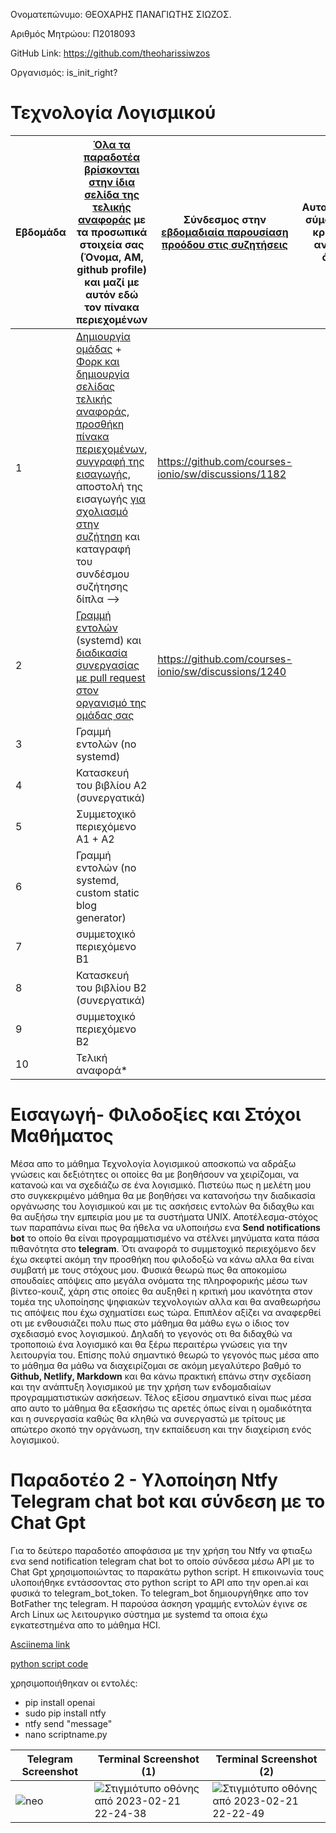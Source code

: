 
Ονοματεπώνυμο: ΘΕΟΧΑΡΗΣ ΠΑΝΑΓΙΩΤΗΣ ΣΙΩΖΟΣ.

Αριθμός Μητρώου: Π2018093

GitHub Link: https://github.com/theoharissiwzos

Οργανισμός: is_init_right?




# Τεχνολογία Λογισμικού 


| Εβδομάδα | [Όλα τα παραδοτέα βρίσκονται στην ίδια σελίδα της τελικής αναφοράς](https://epidrome.github.io/teaching/deliverables/) με τα προσωπικά στοιχεία σας (Όνομα, ΑΜ, github profile) και μαζί με αυτόν εδώ τον πίνακα περιεχομένων | Σύνδεσμος στην [εβδομαδιαία παρουσίαση προόδου στις συζητήσεις](https://github.com/courses-ionio/help/discussions/categories/show-and-tell) | Αυτοαξιολόγηση σύμφωνα με τα κριτήρια της αντίστοιχης άσκησης |
| --- | --- | --- | --- |
| 1 | [Δημιουργία ομάδας](https://epidrome.github.io/teaching/team/) + [Φορκ και δημιουργία σελίδας τελικής αναφοράς](https://epidrome.github.io/teaching/guide/), [προσθήκη πίνακα περιεχομένων](https://raw.githubusercontent.com/courses-ionio/sw/master/README.md), [συγγραφή της εισαγωγής](https://epidrome.github.io/teaching/intro/), αποστολή της εισαγωγής [για σχολιασμό στην συζήτηση](https://github.com/courses-ionio/sw/discussions/categories/show-and-tell) και καταγραφή του συνδέσμου συζήτησης δίπλα --> | https://github.com/courses-ionio/sw/discussions/1182 | |
| 2 | [Γραμμή εντολών](https://epidrome.github.io/teaching/cli) (systemd) και [διαδικασία συνεργασίας με pull request στον οργανισμό της ομάδας σας](https://epidrome.github.io/teaching/team) | https://github.com/courses-ionio/sw/discussions/1240 | |
| 3 | Γραμμή εντολών (no systemd) | | |
| 4 | Κατασκευή του βιβλίου Α2 (συνεργατικά) | | |
| 5 | Συμμετοχικό περιεχόμενο A1 + A2 | | |
| 6 | Γραμμή εντολών (no systemd, custom static blog generator) | | |
| 7 | συμμετοχικό περιεχόμενο B1 | | |
| 8 | Κατασκευή του βιβλίου Β2 (συνεργατικά) | | |
| 9 | συμμετοχικό περιεχόμενο B2 | | |
| 10 | Τελική αναφορά* | | |



# Εισαγωγή- Φιλοδοξίες και Στόχοι Μαθήματος

Μέσα απο το μάθημα Τεχνολογία λογισμικού αποσκοπώ να αδράξω γνώσεις και δεξιότητες οι οποίες θα με βοηθήσουν να χειρίζομαι, να κατανοώ και να σχεδιάζω σε ένα λογισμικό. Πιστεύω πως η μελέτη μου στο συγκεκριμένο μάθημα θα με βοηθήσει να κατανοήσω την διαδικασία οργάνωσης του λογισμικού και με τις ασκήσεις εντολών θα διδαχθω και θα αυξήσω την εμπειρία μου με τα συστήματα UNIX. Αποτέλεσμα-στόχος των παραπάνω είναι πως θα ήθελα να υλοποιήσω ενα __Send notifications bot__ το οποίο θα είναι προγραμματισμένο να στέλνει μηνύματα κατα πάσα πιθανότητα στο __telegram__. Ότι αναφορά το συμμετοχικό περιεχόμενο δεν έχω σκεφτεί ακόμη την προσθήκη που φιλοδοξώ να κάνω αλλα θα είναι συμβατή με τους στόχους μου. Φυσικά θεωρώ πως θα αποκομίσω σπουδαίες απόψεις απο μεγάλα ονόματα της πληροφορικής μέσω των βίντεο-κουιζ, χάρη στις οποίες θα αυξηθεί η κριτική μου ικανότητα στον τομέα της υλοποίησης ψηφιακών τεχνολογιών αλλα και θα αναθεωρήσω τις απόψεις που έχω σχηματίσει εως τώρα. Επιπλέον αξίζει να αναφερθεί οτι με ενθουσιάζει πολυ πως στο μάθημα θα μάθω εγω ο ίδιος τον σχεδιασμό ενος λογισμικού. Δηλαδή το γεγονός οτι θα διδαχθώ να τροποποιώ ένα λογισμικό και θα ξέρω περαιτέρω γνώσεις για την λειτουργία του. Επίσης πολύ σημαντικό θεωρώ το γεγονός πως μέσα απο το μάθημα θα μάθω να διαχειρίζομαι σε ακόμη μεγαλύτερο βαθμό το __Github, Netlify, Markdown__ και θα κάνω πρακτική επάνω στην σχεδίαση και την ανάπτυξη λογισμικού με την χρήση των ενδομαδιαίων προγραμματιστικών ασκήσεων. Τέλος εξίσου σημαντικό είναι πως μέσα απο αυτο το μάθημα θα εξασκήσω τις αρετές όπως είναι η ομαδικότητα και η συνεργασία καθώς θα κληθώ να συνεργαστώ με τρίτους με απώτερο σκοπό την οργάνωση, την εκπαίδευση και την διαχείριση ενός λογισμικού.



# Παραδοτέο 2 - Υλοποίηση Ntfy Telegram chat bot και σύνδεση με το Chat Gpt 


Για το δεύτερο παραδοτέο αποφάσισα με την χρήση του Ntfy να φτιαξω ενα send notification telegram chat bot το οποίο σύνδεσα μέσω API με το Chat Gpt χρησιμοποιώντας το παρακάτω python script. Η επικοινωνία τους υλοποιήθηκε εντάσσοντας στο python script το API απο την open.ai και φυσικά το telegram_bot_token. Το telegram_bot δημιουργήθηκε απο τον BotFather της telegram. Η παρούσα άσκηση γραμμής εντολών έγινε σε Arch Linux ως λειτουργικο σύστημα με systemd τα οποια έχω εγκατεστημένα απο το μάθημα HCI.

 [Asciinema link](https://asciinema.org/a/561612)
 
 [python script code](https://github.com/theoharissiwzos/tele_bot/blob/main/telebot.py)

 
 χρησιμοποιήθηκαν οι εντολές:

- pip install openai 
- sudo pip install ntfy 
- ntfy send "message" 
- nano scriptname.py 


| Telegram Screenshot | Terminal Screenshot (1) | Terminal Screenshot (2) |
|---------- |---------- |----------|
| ![neo](https://user-images.githubusercontent.com/99976073/220519132-4306049b-9a38-4df8-9b97-0b450c7603b0.jpg) | ![Στιγμιότυπο οθόνης από 2023-02-21 22-24-38](https://user-images.githubusercontent.com/99976073/220521574-ec2c5a74-29d8-4b3c-85f9-66989e099356.png)|![Στιγμιότυπο οθόνης από 2023-02-21 22-22-49](https://user-images.githubusercontent.com/99976073/220521340-6f3957f0-281c-4faa-ba3a-0c8e4e6d83c9.png) | 


